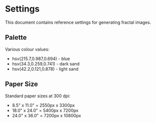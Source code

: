 # Settings
This document contains reference settings for generating fractal images.

## Palette
Various colour values:

* hsv(215.7,0.987,0.694) - blue
* hsv(34.3,0.259,0.741)  - dark sand
* hsv(42.2,0.121,0.878)  - light sand

## Paper Size
Standard paper sizes at 300 dpi:

*  8.5" x 11.0" = 2550px x 3300px
* 18.0" x 24.0" = 5400px x 7200px
* 24.0" x 36.0" = 7200px x 10800px

